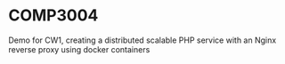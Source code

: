 # COMP3004

Demo for CW1, creating a distributed scalable PHP service with an Nginx reverse proxy using docker containers
